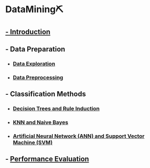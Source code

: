 # DataMining⛏
## [- Introduction](./Process/ch1/Introduction.md)
## - Data Preparation
- ### [Data Exploration](./Process/ch2/Data%20Exploration.md)
- ### [Data Preprocessing](./Process/ch3/Data%20Preprocessing.md)
## - Classification Methods
- ### [Decision Trees and Rule Induction](./Process/ch4/Classification%20Methods%201.md)
- ### [KNN and Naive Bayes](./Process/ch5/Classification%20Methods%202.md)
- ### [Artificial Neural Network (ANN) and Support Vector Machine (SVM)](./Process/ch6/Neural%20Network,%20SVM.md)
## - [Performance Evaluation](./Process/ch7/Performance%20Evaluation.md)